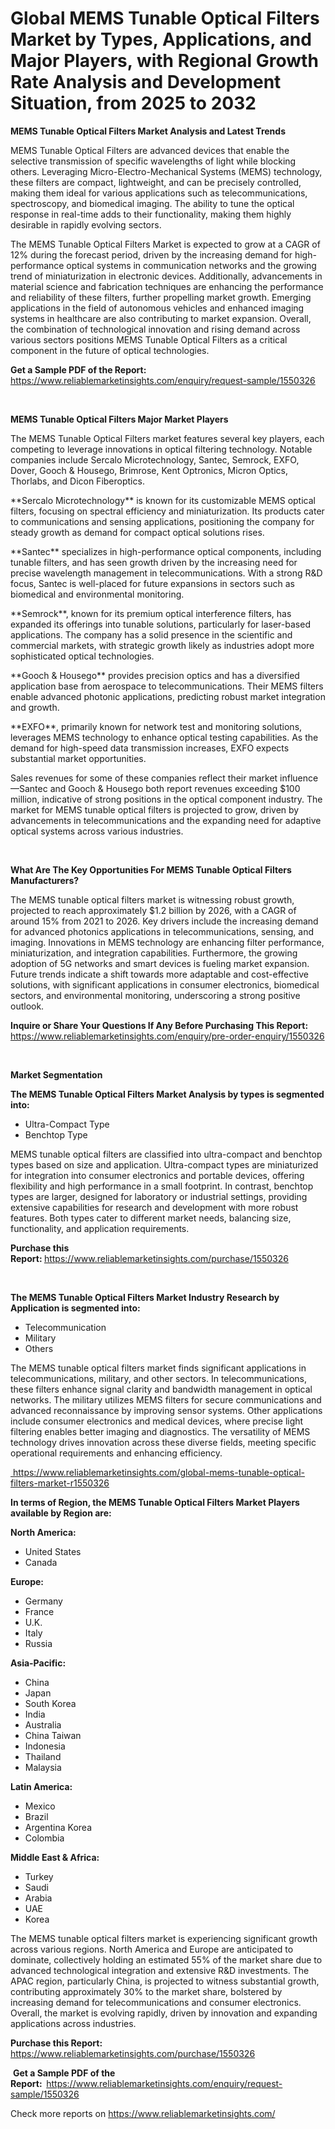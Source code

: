 <p><h1>Global MEMS Tunable Optical Filters Market by Types, Applications, and Major Players, with Regional Growth Rate Analysis and Development Situation, from 2025 to 2032</h1></p><p><strong>MEMS Tunable Optical Filters Market Analysis and Latest Trends</strong></p>
<p><p>MEMS Tunable Optical Filters are advanced devices that enable the selective transmission of specific wavelengths of light while blocking others. Leveraging Micro-Electro-Mechanical Systems (MEMS) technology, these filters are compact, lightweight, and can be precisely controlled, making them ideal for various applications such as telecommunications, spectroscopy, and biomedical imaging. The ability to tune the optical response in real-time adds to their functionality, making them highly desirable in rapidly evolving sectors.</p><p>The MEMS Tunable Optical Filters Market is expected to grow at a CAGR of 12% during the forecast period, driven by the increasing demand for high-performance optical systems in communication networks and the growing trend of miniaturization in electronic devices. Additionally, advancements in material science and fabrication techniques are enhancing the performance and reliability of these filters, further propelling market growth. Emerging applications in the field of autonomous vehicles and enhanced imaging systems in healthcare are also contributing to market expansion. Overall, the combination of technological innovation and rising demand across various sectors positions MEMS Tunable Optical Filters as a critical component in the future of optical technologies.</p></p>
<p><strong>Get a Sample PDF of the Report:&nbsp;</strong> <a href="https://www.reliablemarketinsights.com/enquiry/request-sample/1550326?utm_campaign=3529&utm_medium=2&utm_source=Github&utm_content=ia&utm_term=06042025&utm_id=mems-tunable-optical-filters">https://www.reliablemarketinsights.com/enquiry/request-sample/1550326</a></p>
<p>&nbsp;</p>
<p><strong>MEMS Tunable Optical Filters Major Market Players</strong></p>
<p><p>The MEMS Tunable Optical Filters market features several key players, each competing to leverage innovations in optical filtering technology. Notable companies include Sercalo Microtechnology, Santec, Semrock, EXFO, Dover, Gooch & Housego, Brimrose, Kent Optronics, Micron Optics, Thorlabs, and Dicon Fiberoptics. </p><p>**Sercalo Microtechnology** is known for its customizable MEMS optical filters, focusing on spectral efficiency and miniaturization. Its products cater to communications and sensing applications, positioning the company for steady growth as demand for compact optical solutions rises.</p><p>**Santec** specializes in high-performance optical components, including tunable filters, and has seen growth driven by the increasing need for precise wavelength management in telecommunications. With a strong R&D focus, Santec is well-placed for future expansions in sectors such as biomedical and environmental monitoring.</p><p>**Semrock**, known for its premium optical interference filters, has expanded its offerings into tunable solutions, particularly for laser-based applications. The company has a solid presence in the scientific and commercial markets, with strategic growth likely as industries adopt more sophisticated optical technologies.</p><p>**Gooch & Housego** provides precision optics and has a diversified application base from aerospace to telecommunications. Their MEMS filters enable advanced photonic applications, predicting robust market integration and growth.</p><p>**EXFO**, primarily known for network test and monitoring solutions, leverages MEMS technology to enhance optical testing capabilities. As the demand for high-speed data transmission increases, EXFO expects substantial market opportunities.</p><p>Sales revenues for some of these companies reflect their market influence—Santec and Gooch & Housego both report revenues exceeding $100 million, indicative of strong positions in the optical component industry. The market for MEMS tunable optical filters is projected to grow, driven by advancements in telecommunications and the expanding need for adaptive optical systems across various industries.</p></p>
<p>&nbsp;</p>
<p><strong>What Are The Key Opportunities For MEMS Tunable Optical Filters Manufacturers?</strong></p>
<p><p>The MEMS tunable optical filters market is witnessing robust growth, projected to reach approximately $1.2 billion by 2026, with a CAGR of around 15% from 2021 to 2026. Key drivers include the increasing demand for advanced photonics applications in telecommunications, sensing, and imaging. Innovations in MEMS technology are enhancing filter performance, miniaturization, and integration capabilities. Furthermore, the growing adoption of 5G networks and smart devices is fueling market expansion. Future trends indicate a shift towards more adaptable and cost-effective solutions, with significant applications in consumer electronics, biomedical sectors, and environmental monitoring, underscoring a strong positive outlook.</p></p>
<p><strong>Inquire or Share Your Questions If Any Before Purchasing This Report:</strong> <a href="https://www.reliablemarketinsights.com/enquiry/pre-order-enquiry/1550326?utm_campaign=3529&utm_medium=2&utm_source=Github&utm_content=ia&utm_term=06042025&utm_id=mems-tunable-optical-filters">https://www.reliablemarketinsights.com/enquiry/pre-order-enquiry/1550326</a></p>
<p>&nbsp;</p>
<p><strong>Market Segmentation</strong></p>
<p><strong>The MEMS Tunable Optical Filters Market Analysis by types is segmented into:</strong></p>
<p><ul><li>Ultra-Compact Type</li><li>Benchtop Type</li></ul></p>
<p><p>MEMS tunable optical filters are classified into ultra-compact and benchtop types based on size and application. Ultra-compact types are miniaturized for integration into consumer electronics and portable devices, offering flexibility and high performance in a small footprint. In contrast, benchtop types are larger, designed for laboratory or industrial settings, providing extensive capabilities for research and development with more robust features. Both types cater to different market needs, balancing size, functionality, and application requirements.</p></p>
<p><strong>Purchase this Report:&nbsp;</strong><a href="https://www.reliablemarketinsights.com/purchase/1550326?utm_campaign=3529&utm_medium=2&utm_source=Github&utm_content=ia&utm_term=06042025&utm_id=mems-tunable-optical-filters">https://www.reliablemarketinsights.com/purchase/1550326</a></p>
<p>&nbsp;</p>
<p><strong>The MEMS Tunable Optical Filters Market Industry Research by Application is segmented into:</strong></p>
<p><ul><li>Telecommunication</li><li>Military</li><li>Others</li></ul></p>
<p><p>The MEMS tunable optical filters market finds significant applications in telecommunications, military, and other sectors. In telecommunications, these filters enhance signal clarity and bandwidth management in optical networks. The military utilizes MEMS filters for secure communications and advanced reconnaissance by improving sensor systems. Other applications include consumer electronics and medical devices, where precise light filtering enables better imaging and diagnostics. The versatility of MEMS technology drives innovation across these diverse fields, meeting specific operational requirements and enhancing efficiency.</p></p>
<p><a href="https://www.reliablemarketinsights.com/global-mems-tunable-optical-filters-market-r1550326?utm_campaign=3529&utm_medium=2&utm_source=Github&utm_content=ia&utm_term=06042025&utm_id=mems-tunable-optical-filters">&nbsp;https://www.reliablemarketinsights.com/global-mems-tunable-optical-filters-market-r1550326</a></p>
<p><strong>In terms of Region, the MEMS Tunable Optical Filters Market Players available by Region are:</strong></p>
<p>
    <p> <strong> North America: </strong>
        <ul>
            <li>United States</li>
            <li>Canada</li>
        </ul>
        </p> 
    <p> <strong> Europe: </strong>
        <ul>
            <li>Germany</li>
            <li>France</li>
            <li>U.K.</li>
            <li>Italy</li>
            <li>Russia</li>
        </ul>
        </p> 
    <p> <strong> Asia-Pacific: </strong>
        <ul>
            <li>China</li>
            <li>Japan</li>
            <li>South Korea</li>
            <li>India</li>
            <li>Australia</li>
            <li>China Taiwan</li>
            <li>Indonesia</li>
            <li>Thailand</li>
            <li>Malaysia</li>
        </ul>
        </p> 
    <p> <strong> Latin America: </strong>
        <ul>
            <li>Mexico</li>
            <li>Brazil</li>
            <li>Argentina Korea</li>
            <li>Colombia</li>
        </ul>
        </p> 
    <p> <strong> Middle East & Africa: </strong>
        <ul>
            <li>Turkey</li>
            <li>Saudi</li>
            <li>Arabia</li>
            <li>UAE</li>
            <li>Korea</li>
        </ul>
    </p>
    </p>
<p><p>The MEMS tunable optical filters market is experiencing significant growth across various regions. North America and Europe are anticipated to dominate, collectively holding an estimated 55% of the market share due to advanced technological integration and extensive R&D investments. The APAC region, particularly China, is projected to witness substantial growth, contributing approximately 30% to the market share, bolstered by increasing demand for telecommunications and consumer electronics. Overall, the market is evolving rapidly, driven by innovation and expanding applications across industries.</p></p>
<p><strong>Purchase this Report: </strong><a href="https://www.reliablemarketinsights.com/purchase/1550326?utm_campaign=3529&utm_medium=2&utm_source=Github&utm_content=ia&utm_term=06042025&utm_id=mems-tunable-optical-filters">https://www.reliablemarketinsights.com/purchase/1550326</a></p>
<p>&nbsp;<strong>Get a Sample PDF of the Report:&nbsp;&nbsp;</strong><a href="https://www.reliablemarketinsights.com/enquiry/request-sample/1550326?utm_campaign=3529&utm_medium=2&utm_source=Github&utm_content=ia&utm_term=06042025&utm_id=mems-tunable-optical-filters">https://www.reliablemarketinsights.com/enquiry/request-sample/1550326</a></p>
<p><strong></strong></p>
<p>Check more reports on <a href="https://www.reliablemarketinsights.com/?utm_campaign=3529&utm_medium=2&utm_source=Github&utm_content=ia&utm_term=06042025&utm_id=mems-tunable-optical-filters">https://www.reliablemarketinsights.com/</a></p>